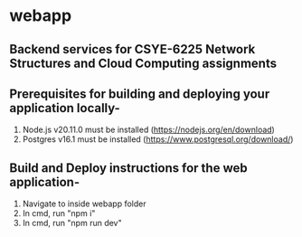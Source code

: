 # webapp

## Backend services for CSYE-6225 Network Structures and Cloud Computing assignments

## Prerequisites for building and deploying your application locally-  
1) Node.js v20.11.0 must be installed (https://nodejs.org/en/download)  
2) Postgres v16.1 must be installed (https://www.postgresql.org/download/)  

## Build and Deploy instructions for the web application-
1) Navigate to inside webapp folder
2) In cmd, run "npm i"
3) In cmd, run "npm run dev"